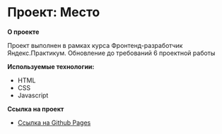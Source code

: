 # Проект: Место

**О проекте**

Проект выполнен в рамках курса Фронтенд-разработчик Яндекс.Практикум. Обновление до требований 6 проектной работы

**Используемые технологии:**
- HTML
- CSS
- Javascript

**Ссылка на проект**

* [Ссылка на Github Pages](https://evgeniyshamakov.github.io/mesto/) 
